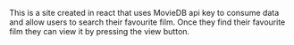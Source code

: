 This is a site created in react that uses MovieDB api key to consume data and allow users to search their favourite film. Once they find their favourite film they can view it by pressing the view button.
